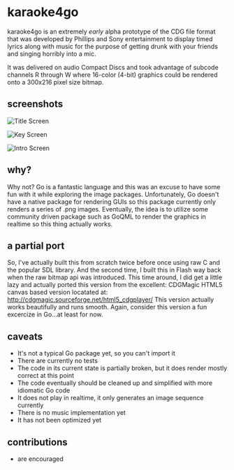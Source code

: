 karaoke4go
===============

karaoke4go is an extremely *early* alpha prototype of the CDG file format that was developed by Phillips and Sony entertainment to display timed lyrics along with music for the purpose of getting drunk with your friends and singing horribly into a mic.

It was delivered on audio Compact Discs and took advantage of subcode channels R through W where 16-color (4-bit) graphics could be rendered onto a 300x216 pixel size bitmap.

## screenshots

![Title Screen](../master/screenshots/title.png?raw=true)

![Key Screen](../master/screenshots/key.png?raw=true)

![Intro Screen](../master/screenshots/intro.png?raw=true)


## why?

Why not? Go is a fantastic language and this was an excuse to have some fun with it while exploring the image packages.  Unfortunately, Go doesn't have a native package for rendering GUIs so this package currently only renders a series of .png images.  Eventually, the idea is to utilize some community driven package such as GoQML to render the graphics in realtime so this thing actually works.

## a partial port

So, I've actually built this from scratch twice before once using raw C and the popular SDL library.  And the second time, I built this in Flash way back when the raw bitmap api was introduced.  This time around, I did get a little lazy and actually ported this version from the excellent: CDGMagic HTML5 canvas based version locatated at: http://cdgmagic.sourceforge.net/html5_cdgplayer/  This version actually works beautifully and runs smooth.  Again, consider this version a fun excercize in Go...at least for now.

## caveats


* It's not a typical Go package yet, so you can't import it
* There are currently no tests
* The code in its current state is partially broken, but it does render mostly correct at this point
* The code eventually should be cleaned up and simplified with more idiomatic Go code
* It does not play in realtime, it only generates an image sequence currently
* There is no music implementation yet
* It has not been optimized yet

## contributions

* are encouraged



